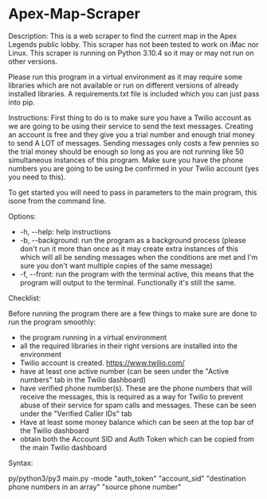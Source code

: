 # Apex-Map-Scraper
Description: This is a web scraper to find the current map in the Apex Legends public lobby. This scraper has not been tested to work on iMac nor Linux. This scraper is running on Python 3.10.4 so it may or may not run on other versions.

Please run this program in a virtual environment as it may require some libraries which are not available or run on different versions of already installed libraries. A requirements.txt file is included which you can just pass into pip. 

Instructions: First thing to do is to make sure you have a Twilio account as we are going to be using their service to send the text messages. Creating an account is free and they give you a trial number and enough trial money to send A LOT of messages. Sending messages only costs a few pennies so the trial money should be enough so long as you are not running like 50 simultaneous instances of this program. Make sure you have the phone numbers you are going to be using be confirmed in your Twilio account (yes you need to this).

To get started you will need to pass in parameters to the main program, this isone from the command line.

Options:

- -h, --help: help instructions
- -b, --background: run the program as a background process (please don't run it more than once as it may create extra instances of this which will all be sending messages when the conditions are met and I'm sure you don't want multiple copies of the same message)
- -f, --front: run the program with the terminal active, this means that the program will output to the terminal. Functionally it's still the same.

Checklist:

Before running the program there are a few things to make sure are done to run the program smoothly:

- the program running in a virtual environment
- all the required libraries in their right versions are installed into the environment
- Twilio account is created. https://www.twilio.com/
- have at least one active number (can be seen under the "Active numbers" tab in the Twilio dashboard)
- have verified phone number(s). These are the phone numbers that will receive the messages, this is required as a way for Twilio to prevent abuse of their service for spam calls and messages. These can be seen under the "Verified Caller IDs" tab
- Have at least some money balance which can be seen at the top bar of the Twilio dashboard
- obtain both the Account SID and Auth Token which can be copied from the main Twilio dashboard

Syntax:

py/python3/py3 main.py -mode "auth_token" "account_sid" "destination phone numbers in an array" "source phone number"

